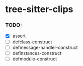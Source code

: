 # tree-sitter-clips

### TODO:
- [x] assert
- [ ] defclass-construct
- [ ] defmessage-handler-construct
- [ ] definstances-construct
- [ ] defmodule-construct

